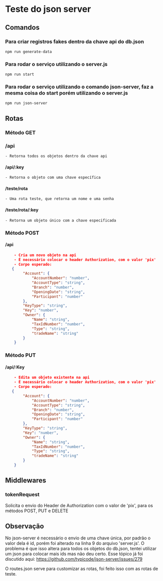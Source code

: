 # Teste do json server

## Comandos

### Para criar registros fakes dentro da chave api do db.json
    npm run generate-data

### Para rodar o serviço utilizando o server.js
    npm run start 

### Para rodar o serviço utilizando o comando json-server, faz a mesma coisa do start porém utilizando o server.js
    npm run json-server 

## Rotas
### Método GET


### /api
    - Retorna todos os objetos dentro da chave api


#### /api/:key
    - Retorna o objeto com uma chave específica


#### /teste/rota
    - Uma rota teste, que retorna um nome e uma senha

#### /teste/rota/:key
    - Retorna um objeto único com a chave especificada


### Método POST
#### /api 
```json
    - Cria um novo objeto na api
    - É necessário colocar o header Authorization, com o valor 'pix'
    - Corpo esperado: 
   {
        "Account": {
            "AccountNumber": "number",
            "AccountType": "string",
            "Branch": "number",
            "OpeningDate": "string",
            "Participant": "number"
        },
        "KeyType": "string",
        "Key": "number",
        "Owner": {
            "Name": "string",
            "TaxIdNumber": "number",
            "Type": "string",
            "tradeName": "string"
        }
    }
````

### Método PUT
#### /api/:Key 
```json
    - Edita um objeto existente na api
    - É necessário colocar o header Authorization, com o valor 'pix'
    - Corpo esperado: 
   {
        "Account": {
            "AccountNumber": "number",
            "AccountType": "string",
            "Branch": "number",
            "OpeningDate": "string",
            "Participant": "number"
        },
        "KeyType": "string",
        "Key": "number",
        "Owner": {
            "Name": "string",
            "TaxIdNumber": "number",
            "Type": "string",
            "tradeName": "string"
        }
    }
````



## Middlewares

### tokenRequest
    
Solicita o envio do Header de Authorization com o valor de 'pix', para os métodos POST, PUT e DELETE 


## Observação
No json-server é necessário o envio de uma chave única, por padrão o valor dela é id, porém foi alterado na linha 9 do arquivo 'server.js'. O problema é que isso altera para todos os objetos do db.json, tentei utilizar um json para colocar mais ids mas não deu certo. Esse tópico já foi discutido aqui: https://github.com/typicode/json-server/issues/279

O routes.json serve para customizar as rotas, foi feito isso com as rotas de teste.
